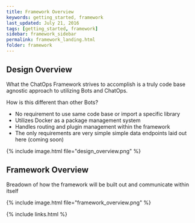 ```yaml
---
title: Framework Overview
keywords: getting_started, framework
last_updated: July 21, 2016
tags: [getting_started, framework]
sidebar: framework_sidebar
permalink: framework_landing.html
folder: framework
---
```


## Design Overview

What the ChatOps Framework strives to accomplish is a truly code base agnostic approach to utilizing Bots and ChatOps.

How is this different than other Bots?

* No requirement to use same code base or import a specific library
* Utilizes Docker as a package management system
* Handles routing and plugin management within the framework
* The only requirements are very simple simple data endpoints laid out here (coming soon)

{% include image.html file="design_overview.png" %}

## Framework Overview
Breadown of how the framework will be built out and communicate within itself

{% include image.html file="framework_overview.png" %}


{% include links.html %}
